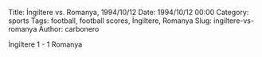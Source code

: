 Title: İngiltere vs. Romanya, 1994/10/12
Date: 1994/10/12 00:00
Category: sports
Tags: football, football scores, İngiltere, Romanya
Slug: ingiltere-vs-romanya
Author: carbonero


İngiltere 1 - 1 Romanya
